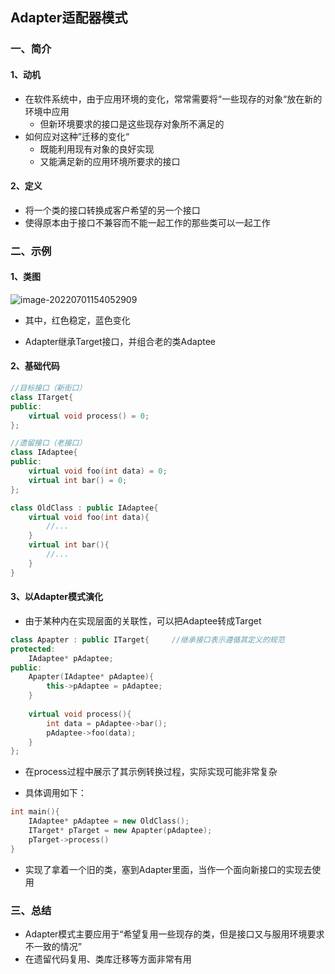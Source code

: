 ## Adapter适配器模式

### 一、简介

#### 1、动机

- 在软件系统中，由于应用环境的变化，常常需要将“一些现存的对象“放在新的环境中应用
  - 但新环境要求的接口是这些现存对象所不满足的
- 如何应对这种”迁移的变化“
  - 既能利用现有对象的良好实现
  - 又能满足新的应用环境所要求的接口

#### 2、定义

- 将一个类的接口转换成客户希望的另一个接口
- 使得原本由于接口不兼容而不能一起工作的那些类可以一起工作



### 二、示例

#### 1、类图

![image-20220701154052909](C:\Users\tjumc\AppData\Roaming\Typora\typora-user-images\image-20220701154052909.png)

- 其中，红色稳定，蓝色变化

- Adapter继承Target接口，并组合老的类Adaptee



#### 2、基础代码

```c++
//目标接口（新街口）
class ITarget{
public:
    virtual void process() = 0;
};

//遗留接口（老接口）
class IAdaptee{
public:
    virtual void foo(int data) = 0;
    virtual int bar() = 0;
};

class OldClass : public IAdaptee{
    virtual void foo(int data){
        //...
    }
    virtual int bar(){
        //...
    }
}
```



#### 3、以Adapter模式演化

- 由于某种内在实现层面的关联性，可以把Adaptee转成Target

```c++
class Apapter : public ITarget{		//继承接口表示遵循其定义的规范
protected:
    IAdaptee* pAdaptee;
public: 
    Apapter(IAdaptee* pAdaptee){
        this->pAdaptee = pAdaptee;
    }
    
    virtual void process(){
        int data = pAdaptee->bar();
        pAdaptee->foo(data);
    }
};
```

- 在process过程中展示了其示例转换过程，实际实现可能非常复杂



- 具体调用如下：

```c++
int main(){
    IAdaptee* pAdaptee = new OldClass();
    ITarget* pTarget = new Apapter(pAdaptee);
    pTarget->process()
}
```

- 实现了拿着一个旧的类，塞到Adapter里面，当作一个面向新接口的实现去使用



### 三、总结

- Adapter模式主要应用于“希望复用一些现存的类，但是接口又与服用环境要求不一致的情况”
- 在遗留代码复用、类库迁移等方面非常有用